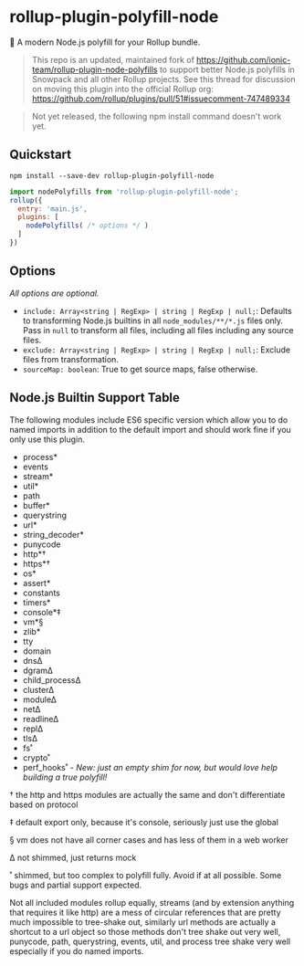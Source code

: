 rollup-plugin-polyfill-node
===

🔩 A modern Node.js polyfill for your Rollup bundle.

> This repo is an updated, maintained fork of https://github.com/ionic-team/rollup-plugin-node-polyfills to support better Node.js polyfills in Snowpack and all other Rollup projects. See this thread for discussion on moving this plugin into the official Rollup org: https://github.com/rollup/plugins/pull/51#issuecomment-747489334

> Not yet released, the following npm install command doesn't work yet.


## Quickstart

```
npm install --save-dev rollup-plugin-polyfill-node
```

```js
import nodePolyfills from 'rollup-plugin-polyfill-node';
rollup({
  entry: 'main.js',
  plugins: [
    nodePolyfills( /* options */ )
  ]
})
```

## Options

*All options are optional.*

- `include: Array<string | RegExp> | string | RegExp | null;`: Defaults to transforming Node.js builtins in all `node_modules/**/*.js` files only. Pass in `null` to transform all files, including all files including any source files.
- `exclude: Array<string | RegExp> | string | RegExp | null;`: Exclude files from transformation. 
- `sourceMap: boolean`: True to get source maps, false otherwise.


## Node.js Builtin Support Table

The following modules include ES6 specific version which allow you to do named imports in addition to the default import and should work fine if you only use this plugin.

- process*
- events
- stream*
- util*
- path
- buffer*
- querystring
- url*
- string_decoder*
- punycode
- http*†
- https*†
- os*
- assert*
- constants
- timers*
- console*‡
- vm*§
- zlib*
- tty
- domain
- dns∆
- dgram∆
- child_process∆
- cluster∆
- module∆
- net∆
- readline∆
- repl∆
- tls∆
- fs˚
- crypto˚
- perf_hooks˚ - **New:* just an empty shim for now, but would love help building a true polyfill!*


† the http and https modules are actually the same and don't differentiate based on protocol

‡ default export only, because it's console, seriously just use the global

§ vm does not have all corner cases and has less of them in a web worker

∆ not shimmed, just returns mock

˚ shimmed, but too complex to polyfill fully. Avoid if at all possible. Some bugs and partial support expected. 

Not all included modules rollup equally, streams (and by extension anything that requires it like http) are a mess of circular references that are pretty much impossible to tree-shake out, similarly url methods are actually a shortcut to a url object so those methods don't tree shake out very well, punycode, path, querystring, events, util, and process tree shake very well especially if you do named imports.
